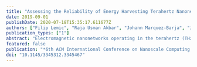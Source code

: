 ```yaml
---
title: "Assessing the Reliability of Energy Harvesting Terahertz Nanonetworks for Controlling Software-Defined Metamaterials"
date: 2019-09-01
publishDate: 2020-07-18T15:35:17.611677Z
authors: ["Filip Lemic", "Raja Usman Akbar", "Johann Marquez-Barja", "Jeroen Famaey"]
publication_types: ["1"]
abstract: "Electromagnetic nanonetworks operating in the terahertz (THz) frequency band are emerging as a promising technology for supporting a variety of nanoscale applications. At such scales, the use of batteries is in many cases infeasible, thus the nanonodes are envisioned to operate using only capacitors that rely on energy harvesting. This will result in constrained energy storage capacity with unpredictable charging rate, which will in turn yield non-periodic intermittent on-off behavior of the nanonodes. This paradigm is currently largely unexplored, hence it is challenging to make claims about the achievable network reliability. To provide initial insights, we investigate the reliability of nanoscale THz communication in a one-hop downlink broadcast scenario in face of intermittent on-off behavior of the receiving nanonodes. We do that because we believe that the reliable communication will be highly relevant for software-controlled metamaterial applications. Our results demonstrate the need for intelligent selection of energy levels for turning on and off the battery-less nanonodes. In addition and perhaps counter-intuitively, we demonstrate that the repetitions of packets substantially degrade the reliability of the considered nanonetwork."
featured: false
publication: "*6th ACM International Conference on Nanoscale Computing and Communication (NanoCom)*"
doi: "10.1145/3345312.3345467"
---
```


